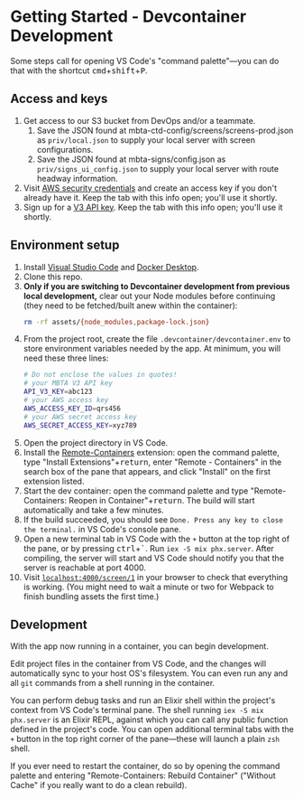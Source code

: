 # Getting Started - Devcontainer Development

Some steps call for opening VS Code's "command palette"—you can do that with the shortcut <kbd>cmd</kbd>+<kbd>shift</kbd>+<kbd>P</kbd>.

## Access and keys
1. Get access to our S3 bucket from DevOps and/or a teammate.
   1. Save the JSON found at mbta-ctd-config/screens/screens-prod.json as `priv/local.json` to supply your local server with screen configurations.
   1. Save the JSON found at mbta-signs/config.json as `priv/signs_ui_config.json` to supply your local server with route headway information.
1. Visit [AWS security credentials](https://console.aws.amazon.com/iam/home#/security_credentials) and create an access key if you don't already have it. Keep the tab with this info open; you'll use it shortly.
1. Sign up for a [V3 API key](https://api-v3.mbta.com/). Keep the tab with this info open; you'll use it shortly.

## Environment setup
1. Install [Visual Studio Code](https://code.visualstudio.com/) and [Docker Desktop](https://www.docker.com/products/docker-desktop).
1. Clone this repo.
1. **Only if you are switching to Devcontainer development from previous local development,** clear out your Node modules before continuing (they need to be fetched/built anew within the container):
   ```sh
   rm -rf assets/{node_modules,package-lock.json}
   ```
1. From the project root, create the file `.devcontainer/devcontainer.env` to store environment variables needed by the app. At minimum, you will need these three lines:
   ```sh
   # Do not enclose the values in quotes!
   # your MBTA V3 API key
   API_V3_KEY=abc123
   # your AWS access key
   AWS_ACCESS_KEY_ID=qrs456
   # your AWS secret access key
   AWS_SECRET_ACCESS_KEY=xyz789
   ```
1. Open the project directory in VS Code.
1. Install the [Remote-Containers](https://marketplace.visualstudio.com/items?itemName=ms-vscode-remote.remote-containers) extension: open the command palette, type "Install Extensions"+<kbd>return</kbd>, enter "Remote - Containers" in the search box of the pane that appears, and click "Install" on the first extension listed.
1. Start the dev container: open the command palette and type "Remote-Containers: Reopen in Container"+<kbd>return</kbd>. The build will start automatically and take a few minutes.
1. If the build succeeded, you should see `Done. Press any key to close the terminal.` in VS Code's console pane.
1. Open a new terminal tab in VS Code with the `+` button at the top right of the pane, or by pressing <kbd>ctrl</kbd>+<kbd>\`</kbd>. Run `iex -S mix phx.server`. After compiling, the server will start and VS Code should notify you that the server is reachable at port 4000.
1. Visit [`localhost:4000/screen/1`](https://localhost:4000/screen/1) in your browser to check that everything is working. (You might need to wait a minute or two for Webpack to finish bundling assets the first time.)

## Development
With the app now running in a container, you can begin development.

Edit project files in the container from VS Code, and the changes will automatically sync to your host OS's filesystem. You can even run any and all `git` commands from a shell running in the container.

You can perform debug tasks and run an Elixir shell within the project's context from VS Code's terminal pane. The shell running `iex -S mix phx.server` is an Elixir REPL, against which you can call any public function defined in the project's code. You can open additional terminal tabs with the `+` button in the top right corner of the pane—these will launch a plain `zsh` shell.

If you ever need to restart the container, do so by opening the command palette and entering "Remote-Containers: Rebuild Container" ("Without Cache" if you really want to do a clean rebuild).
